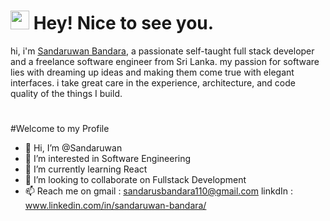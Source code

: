 <h1><img src="https://emojis.slackmojis.com/emojis/images/1531849430/4246/blob-sunglasses.gif?1531849430" width="30"/> Hey! Nice to see you.</h1>

hi, i'm [Sandaruwan Bandara](https://www.linkedin.com/in/sandaruwan-bandara/), a passionate self-taught full stack developer and a freelance software engineer from Sri Lanka. my passion for software lies with dreaming up ideas and making them come true with elegant interfaces. i take great care in the experience, architecture, and code quality of the things I build.
<h1></h1>



#Welcome to my Profile
- 👋 Hi, I’m @Sandaruwan
- 👀 I’m interested in Software Engineering 
- 🌱 I’m currently learning React
- 💞️ I’m looking to collaborate on Fullstack Development 
- 📫 Reach me on gmail : sandarusbandara110@gmail.com
                 linkdIn : www.linkedin.com/in/sandaruwan-bandara/

<!---
SandaruwanB/SandaruwanB is a ✨ special ✨ repository because its `README.md` (this file) appears on your GitHub profile.
You can click the Preview link to take a look at your changes.
--->

